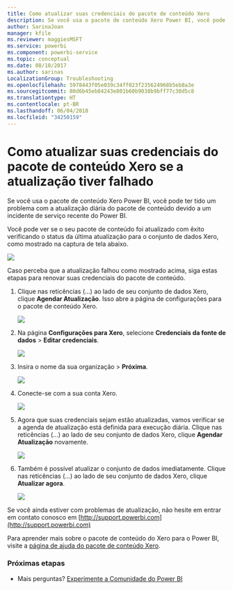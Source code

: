 ```yaml
---
title: Como atualizar suas credenciais do pacote de conteúdo Xero
description: Se você usa o pacote de conteúdo Xero Power BI, você pode ter tido um problema com a atualização diária do pacote de conteúdo devido a um incidente de serviço recente do Power BI.
author: SarinaJoan
manager: kfile
ms.reviewer: maggiesMSFT
ms.service: powerbi
ms.component: powerbi-service
ms.topic: conceptual
ms.date: 08/10/2017
ms.author: sarinas
LocalizationGroup: Troubleshooting
ms.openlocfilehash: 5978443f05e039c34ff023f235624968b5eb8a3e
ms.sourcegitcommit: 80d6b45eb84243e801b60b9038b9bff77c30d5c8
ms.translationtype: HT
ms.contentlocale: pt-BR
ms.lasthandoff: 06/04/2018
ms.locfileid: "34250159"
---
```

# <a name="how-to-refresh-your-xero-content-pack-credentials-if-refresh-failed"></a>Como atualizar suas credenciais do pacote de conteúdo Xero se a atualização tiver falhado
Se você usa o pacote de conteúdo Xero Power BI, você pode ter tido um problema com a atualização diária do pacote de conteúdo devido a um incidente de serviço recente do Power BI.

Você pode ver se o seu pacote de conteúdo foi atualizado com êxito verificando o status da última atualização para o conjunto de dados Xero, como mostrado na captura de tela abaixo.

![](media/service-refresh-xero-credentials/powerbi-xero-refresh-failed.png)

Caso perceba que a atualização falhou como mostrado acima, siga estas etapas para renovar suas credenciais do pacote de conteúdo.

1. Clique nas reticências (...) ao lado de seu conjunto de dados Xero, clique **Agendar Atualização**. Isso abre a página de configurações para o pacote de conteúdo Xero.
   
    ![](media/service-refresh-xero-credentials/powerbi-xero-schedule-refresh.png)
2. Na página **Configurações para Xero**, selecione **Credenciais da fonte de dados** > **Editar credenciais**.
   
    ![](media/service-refresh-xero-credentials/powerbi-xero-settings-page.png)
3. Insira o nome da sua organização > **Próxima**.
   
    ![](media/service-refresh-xero-credentials/powerbi-xero-configure.png)
4. Conecte-se com a sua conta Xero.
   
    ![](media/service-refresh-xero-credentials/powerbi-xero-welcome.png)
5. Agora que suas credenciais sejam estão atualizadas, vamos verificar se a agenda de atualização está definida para execução diária. Clique nas reticências (...) ao lado de seu conjunto de dados Xero, clique **Agendar Atualização** novamente.
   
    ![](media/service-refresh-xero-credentials/powerbi-xero-refresh-schedule.png)
6. Também é possível atualizar o conjunto de dados imediatamente. Clique nas reticências (...) ao lado de seu conjunto de dados Xero, clique **Atualizar agora**.
   
    ![](media/service-refresh-xero-credentials/powerbi-xero-refresh-now.png)

Se você ainda estiver com problemas de atualização, não hesite em entrar em contato conosco em [http://support.powerbi.com](http://support.powerbi.com) 

Para aprender mais sobre o pacote de conteúdo do Xero para o Power BI, visite a [página de ajuda do pacote de conteúdo Xero](service-connect-to-xero.md).

### <a name="next-steps"></a>Próximas etapas
* Mais perguntas? [Experimente a Comunidade do Power BI](http://community.powerbi.com/)

